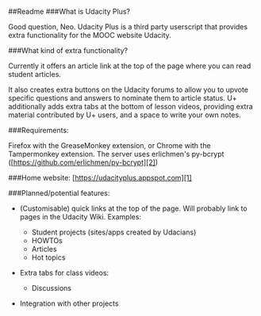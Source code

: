 ##Readme
###What is Udacity Plus?

Good question, Neo. Udacity Plus is a third party userscript that provides extra functionality for the MOOC website Udacity.

###What kind of extra functionality?

Currently it offers an article link at the top of the page where you can read student articles.

It also creates extra buttons on the Udacity forums to allow you to upvote specific questions and answers to nominate them to article status. U+ additionally adds extra tabs at the bottom of lesson videos, providing extra material contributed by U+ users, and a space to write your own notes.

###Requirements:

Firefox with the GreaseMonkey extension, or Chrome with the Tampermonkey extension.
The server uses erlichmen's py-bcrypt ([https://github.com/erlichmen/py-bcrypt][2])

###Home website:
[https://udacityplus.appspot.com][1]

###Planned/potential features:

- (Customisable) quick links at the top of the page. Will probably link to pages in the Udacity Wiki. Examples:
  - Student projects (sites/apps created by Udacians)
  - HOWTOs
  - Articles
  - Hot topics
- Extra tabs for class videos:
  - Discussions
- Integration with other projects



  [1]: https://udacityplus.appspot.com
  [2]: https://github.com/erlichmen/py-bcrypt